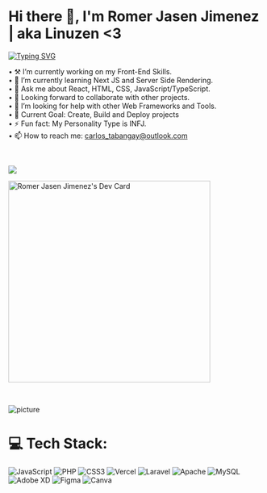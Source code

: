 <div>
 <h1>Hi there 👋, I'm Romer Jasen Jimenez | aka Linuzen <3 </h1>
</div>
<a href="https://git.io/typing-svg"><img src="https://readme-typing-svg.herokuapp.com?font=Fira+Code&weight=600&duration=3000&pause=1000&vCenter=true&random=false&width=435&lines=Information+Technology+Student;Self-taught+developer;Laravel+%7C+PHP+Developer" alt="Typing SVG" /></a>
  
• ⚒ I’m currently working on my Front-End Skills. <br>
• 🌱 I’m currently learning Next JS and Server Side Rendering. <br>
• 💬 Ask me about React, HTML, CSS, JavaScript/TypeScript.<br>
• 🤝 Looking forward to collaborate with other projects.<br>
• 🤔 I’m looking for help with other Web Frameworks and Tools.<br>
• 🎯 Current Goal: Create, Build and Deploy projects<br>
• ⚡ Fun fact: My Personality Type is INFJ.<br>
• 📫 How to reach me: carlos_tabangay@outlook.com<br>

</div>
<br>

![](https://komarev.com/ghpvc/?username=devfastated&base=1690)


<a width="10px" height="50px" href="https://app.daily.dev/linuzen"><img src="https://api.daily.dev/devcards/04520767960c4dd7ade4a7d91d98bec1.png?r=fyt" width="400" alt="Romer Jasen Jimenez's Dev Card"/></a>


<br>

![picture](https://raw.githubusercontent.com/saadeghi/saadeghi/master/dino.gif)

# 💻 Tech Stack:
 ![JavaScript](https://img.shields.io/badge/javascript-%23323330.svg?style=for-the-badge&logo=javascript&logoColor=%23F7DF1E) ![PHP](https://img.shields.io/badge/php-%23777BB4.svg?style=for-the-badge&logo=php&logoColor=white) ![CSS3](https://img.shields.io/badge/css3-%231572B6.svg?style=for-the-badge&logo=css3&logoColor=white) ![Vercel](https://img.shields.io/badge/vercel-%23000000.svg?style=for-the-badge&logo=vercel&logoColor=white) ![Laravel](https://img.shields.io/badge/laravel-%23FF2D20.svg?style=for-the-badge&logo=laravel&logoColor=white) ![Apache](https://img.shields.io/badge/apache-%23D42029.svg?style=for-the-badge&logo=apache&logoColor=white) ![MySQL](https://img.shields.io/badge/mysql-%2300000f.svg?style=for-the-badge&logo=mysql&logoColor=white) ![Adobe XD](https://img.shields.io/badge/Adobe%20XD-470137?style=for-the-badge&logo=Adobe%20XD&logoColor=#FF61F6) ![Figma](https://img.shields.io/badge/figma-%23F24E1E.svg?style=for-the-badge&logo=figma&logoColor=white) ![Canva](https://img.shields.io/badge/Canva-%2300C4CC.svg?style=for-the-badge&logo=Canva&logoColor=white)

